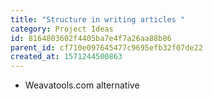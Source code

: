 ```yaml
---
title: "Structure in writing articles "
category: Project Ideas
id: 8164803602f4405ba7e4f7a26aa88b86
parent_id: cf710e097645477c9695efb32f07de22
created_at: 1571244500863
---
```


* Weavatools.com alternative
                